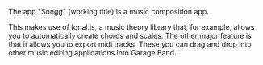 The app "Songg" (working title) is a music composition app.

This makes use of tonal.js, a music theory library that, for example, allows you to automatically create chords and scales. The other major feature is that it allows you to export midi tracks. These you can drag and drop into other music editing applications into Garage Band.
